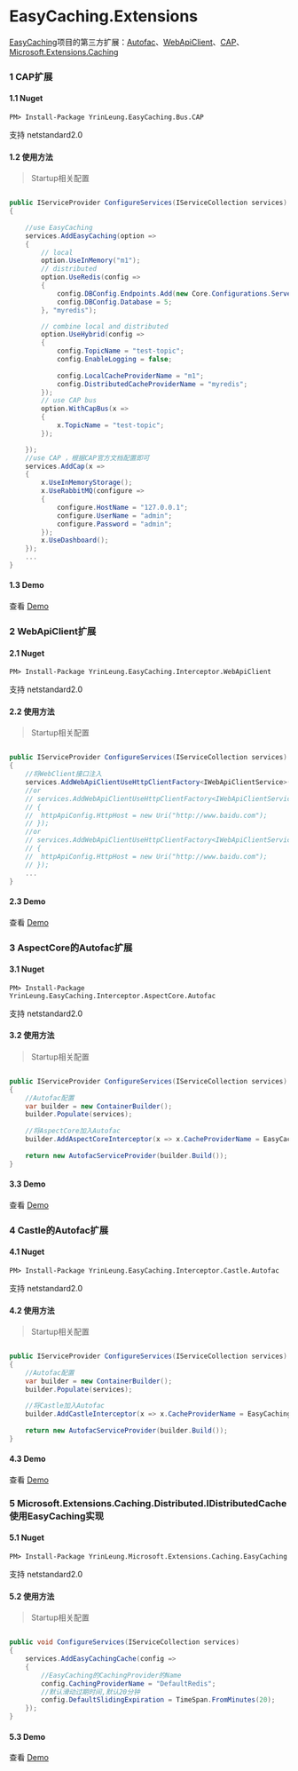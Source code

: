 # EasyCaching.Extensions

[EasyCaching](https://github.com/dotnetcore/EasyCaching)项目的第三方扩展：[Autofac](https://github.com/autofac/Autofac)、[WebApiClient](https://github.com/dotnetcore/WebApiClient)、[CAP](https://github.com/dotnetcore/CAP)、[Microsoft.Extensions.Caching](https://github.com/aspnet/Extensions/tree/master/src/Caching)

### 1 CAP扩展
#### 1.1 Nuget
```
PM> Install-Package YrinLeung.EasyCaching.Bus.CAP
```
支持 netstandard2.0

#### 1.2 使用方法

> Startup相关配置

```c#

public IServiceProvider ConfigureServices(IServiceCollection services)
{
	
	//use EasyCaching
	services.AddEasyCaching(option =>
	{
		// local
		option.UseInMemory("m1");
		// distributed
		option.UseRedis(config =>
		{
			config.DBConfig.Endpoints.Add(new Core.Configurations.ServerEndPoint("127.0.0.1", 6379));
			config.DBConfig.Database = 5;
		}, "myredis");

		// combine local and distributed
		option.UseHybrid(config =>
		{
			config.TopicName = "test-topic";
			config.EnableLogging = false;
			
			config.LocalCacheProviderName = "m1";
			config.DistributedCacheProviderName = "myredis";
		});
		// use CAP bus
		option.WithCapBus(x =>
		{
			x.TopicName = "test-topic";
		});

	});
	//use CAP ，根据CAP官方文档配置即可
	services.AddCap(x =>
	{
		x.UseInMemoryStorage();
		x.UseRabbitMQ(configure =>
		{
			configure.HostName = "127.0.0.1";
			configure.UserName = "admin";
			configure.Password = "admin";
		});
		x.UseDashboard();
	});
	...
}

```

#### 1.3 Demo
查看 [Demo](https://github.com/yrinleung/EasyCaching.Extensions/tree/master/samples)

### 2 WebApiClient扩展
#### 2.1 Nuget
```
PM> Install-Package YrinLeung.EasyCaching.Interceptor.WebApiClient
```
支持 netstandard2.0

#### 2.2 使用方法

> Startup相关配置

```c#

public IServiceProvider ConfigureServices(IServiceCollection services)
{
	//将WebClient接口注入
    services.AddWebApiClientUseHttpClientFactory<IWebApiClientService>();
	//or
	// services.AddWebApiClientUseHttpClientFactory<IWebApiClientService>((httpApiConfig) =>
	// {
	// 	httpApiConfig.HttpHost = new Uri("http://www.baidu.com");
	// });
	//or
	// services.AddWebApiClientUseHttpClientFactory<IWebApiClientService>((httpApiConfig, p) =>
	// {
	// 	httpApiConfig.HttpHost = new Uri("http://www.baidu.com");
	// });
	...
}

```

#### 2.3 Demo
查看 [Demo](https://github.com/yrinleung/EasyCaching.Extensions/tree/master/samples/EasyCaching.Extensions.Demo)


### 3 AspectCore的Autofac扩展
#### 3.1 Nuget
```
PM> Install-Package YrinLeung.EasyCaching.Interceptor.AspectCore.Autofac
```
支持 netstandard2.0

#### 3.2 使用方法

> Startup相关配置

```c#

public IServiceProvider ConfigureServices(IServiceCollection services)
{
	//Autofac配置
	var builder = new ContainerBuilder();
	builder.Populate(services);
	
	//将AspectCore加入Autofac
	builder.AddAspectCoreInterceptor(x => x.CacheProviderName = EasyCachingConstValue.DefaultInMemoryName);
	
    return new AutofacServiceProvider(builder.Build());
}

```

#### 3.3 Demo
查看 [Demo](https://github.com/yrinleung/EasyCaching.Extensions/tree/master/samples/EasyCaching.Extensions.Demo)

### 4 Castle的Autofac扩展
#### 4.1 Nuget
```
PM> Install-Package YrinLeung.EasyCaching.Interceptor.Castle.Autofac
```
支持 netstandard2.0

#### 4.2 使用方法

> Startup相关配置

```c#

public IServiceProvider ConfigureServices(IServiceCollection services)
{
	//Autofac配置
	var builder = new ContainerBuilder();
	builder.Populate(services);
	
	//将Castle加入Autofac
	builder.AddCastleInterceptor(x => x.CacheProviderName = EasyCachingConstValue.DefaultInMemoryName);
	
    return new AutofacServiceProvider(builder.Build());
}

```


#### 4.3 Demo
查看 [Demo](https://github.com/yrinleung/EasyCaching.Extensions/tree/master/samples/EasyCaching.Extensions.Demo)


### 5 Microsoft.Extensions.Caching.Distributed.IDistributedCache使用EasyCaching实现
#### 5.1 Nuget
```
PM> Install-Package YrinLeung.Microsoft.Extensions.Caching.EasyCaching
```
支持 netstandard2.0

#### 5.2 使用方法

> Startup相关配置

```c#

public void ConfigureServices(IServiceCollection services)
{
	services.AddEasyCachingCache(config =>
	{
		//EasyCaching的CachingProvider的Name
		config.CachingProviderName = "DefaultRedis";
		//默认滑动过期时间,默认20分钟
		config.DefaultSlidingExpiration = TimeSpan.FromMinutes(20);
	});
}

```


#### 5.3 Demo
查看 [Demo](https://github.com/yrinleung/EasyCaching.Extensions/tree/master/samples/EasyCaching.Extensions.Demo)
